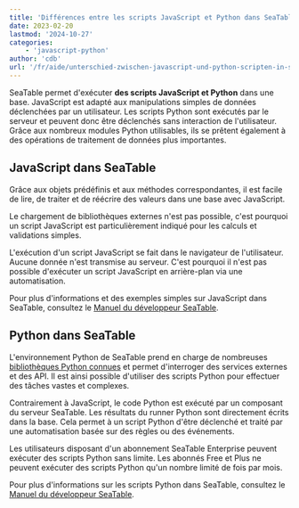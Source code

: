 ```yaml
---
title: 'Différences entre les scripts JavaScript et Python dans SeaTable'
date: 2023-02-20
lastmod: '2024-10-27'
categories:
    - 'javascript-python'
author: 'cdb'
url: '/fr/aide/unterschied-zwischen-javascript-und-python-scripten-in-seatable'
---
```


SeaTable permet d'exécuter **des scripts JavaScript et Python** dans une base. JavaScript est adapté aux manipulations simples de données déclenchées par un utilisateur. Les scripts Python sont exécutés par le serveur et peuvent donc être déclenchés sans interaction de l'utilisateur. Grâce aux nombreux modules Python utilisables, ils se prêtent également à des opérations de traitement de données plus importantes.

## JavaScript dans SeaTable

Grâce aux objets prédéfinis et aux méthodes correspondantes, il est facile de lire, de traiter et de réécrire des valeurs dans une base avec JavaScript.

Le chargement de bibliothèques externes n'est pas possible, c'est pourquoi un script JavaScript est particulièrement indiqué pour les calculs et validations simples.

L'exécution d'un script JavaScript se fait dans le navigateur de l'utilisateur. Aucune donnée n'est transmise au serveur. C'est pourquoi il n'est pas possible d'exécuter un script JavaScript en arrière-plan via une automatisation.

Pour plus d'informations et des exemples simples sur JavaScript dans SeaTable, consultez le [Manuel du développeur SeaTable](https://developer.seatable.com/scripts/javascript/basic_structure_js/).

## Python dans SeaTable

L'environnement Python de SeaTable prend en charge de nombreuses [bibliothèques Python connues](https://developer.seatable.com/scripts/python/common_questions/#list-of-libraries-supported-in-the-cloud-environment) et permet d'interroger des services externes et des API. Il est ainsi possible d'utiliser des scripts Python pour effectuer des tâches vastes et complexes.

Contrairement à JavaScript, le code Python est exécuté par un composant du serveur SeaTable. Les résultats du runner Python sont directement écrits dans la base. Cela permet à un script Python d'être déclenché et traité par une automatisation basée sur des règles ou des événements.

Les utilisateurs disposant d'un abonnement SeaTable Enterprise peuvent exécuter des scripts Python sans limite. Les abonnés Free et Plus ne peuvent exécuter des scripts Python qu'un nombre limité de fois par mois.

Pour plus d'informations sur les scripts Python dans SeaTable, consultez le [Manuel du développeur SeaTable](https://developer.seatable.com/scripts/python/basic_structure_python/).
